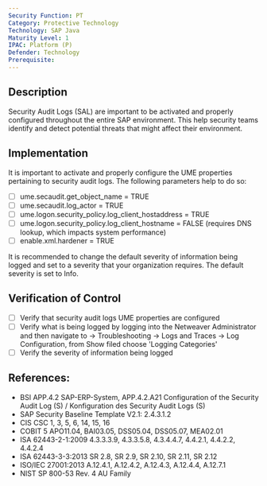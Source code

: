 ```yaml
---
Security Function: PT
Category: Protective Technology
Technology: SAP Java  
Maturity Level: 1
IPAC: Platform (P)
Defender: Technology
Prerequisite:
---
```


## Description

Security Audit Logs (SAL) are important to be activated and properly configured throughout the entire SAP environment. This help security teams identify and detect potential threats that might affect their environment.

## Implementation

It is important to activate and properly configure the UME properties pertaining to security audit logs. The following parameters help to do so:

- [ ] ume.secaudit.get_object_name = TRUE
- [ ] ume.secaudit.log_actor = TRUE
- [ ] ume.logon.security_policy.log_client_hostaddress = TRUE
- [ ] ume.logon.security_policy.log_client_hostname = FALSE (requires DNS lookup, which impacts system performance)
- [ ] enable.xml.hardener = TRUE

It is recommended to change the default severity of information being logged and set to a severity that your organization requires. The default severity is set to Info.

## Verification of Control

- [ ] Verify that security audit logs UME properties are configured
- [ ] Verify what is being logged by logging into the Netweaver Administrator and then navigate to -> Troubleshooting -> Logs and Traces -> Log Configuration, from Show filed choose 'Logging Categories'
- [ ] Verify the severity of information being logged

## References:
- BSI APP.4.2 SAP-ERP-System, APP.4.2.A21 Configuration of the Security Audit Log (S) / Konfiguration des Security Audit Logs (S)
- SAP Security Baseline Template V2.1: 2.4.3.1.2
- CIS CSC 1, 3, 5, 6, 14, 15, 16
- COBIT 5 APO11.04, BAI03.05, DSS05.04, DSS05.07, MEA02.01
- ISA 62443-2-1:2009 4.3.3.3.9, 4.3.3.5.8, 4.3.4.4.7, 4.4.2.1, 4.4.2.2, 4.4.2.4
- ISA 62443-3-3:2013 SR 2.8, SR 2.9, SR 2.10, SR 2.11, SR 2.12
- ISO/IEC 27001:2013 A.12.4.1, A.12.4.2, A.12.4.3, A.12.4.4, A.12.7.1
- NIST SP 800-53 Rev. 4 AU Family
